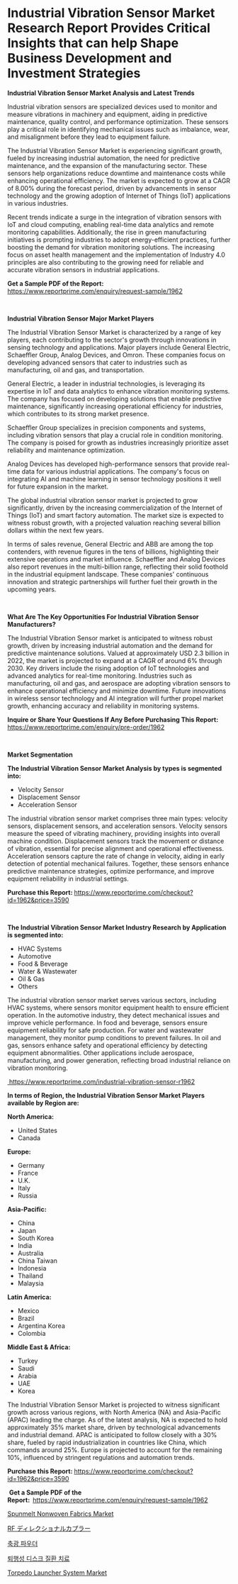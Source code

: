 <p><h1>Industrial Vibration Sensor Market Research Report Provides Critical Insights that can help Shape Business Development and Investment Strategies</h1></p><p><strong>Industrial Vibration Sensor Market Analysis and Latest Trends</strong></p>
<p><p>Industrial vibration sensors are specialized devices used to monitor and measure vibrations in machinery and equipment, aiding in predictive maintenance, quality control, and performance optimization. These sensors play a critical role in identifying mechanical issues such as imbalance, wear, and misalignment before they lead to equipment failure.</p><p>The Industrial Vibration Sensor Market is experiencing significant growth, fueled by increasing industrial automation, the need for predictive maintenance, and the expansion of the manufacturing sector. These sensors help organizations reduce downtime and maintenance costs while enhancing operational efficiency. The market is expected to grow at a CAGR of 8.00% during the forecast period, driven by advancements in sensor technology and the growing adoption of Internet of Things (IoT) applications in various industries.</p><p>Recent trends indicate a surge in the integration of vibration sensors with IoT and cloud computing, enabling real-time data analytics and remote monitoring capabilities. Additionally, the rise in green manufacturing initiatives is prompting industries to adopt energy-efficient practices, further boosting the demand for vibration monitoring solutions. The increasing focus on asset health management and the implementation of Industry 4.0 principles are also contributing to the growing need for reliable and accurate vibration sensors in industrial applications.</p></p>
<p><strong>Get a Sample PDF of the Report:&nbsp;</strong> <a href="https://www.reportprime.com/enquiry/request-sample/1962">https://www.reportprime.com/enquiry/request-sample/1962</a></p>
<p>&nbsp;</p>
<p><strong>Industrial Vibration Sensor Major Market Players</strong></p>
<p><p>The Industrial Vibration Sensor Market is characterized by a range of key players, each contributing to the sector's growth through innovations in sensing technology and applications. Major players include General Electric, Schaeffler Group, Analog Devices, and Omron. These companies focus on developing advanced sensors that cater to industries such as manufacturing, oil and gas, and transportation.</p><p>General Electric, a leader in industrial technologies, is leveraging its expertise in IoT and data analytics to enhance vibration monitoring systems. The company has focused on developing solutions that enable predictive maintenance, significantly increasing operational efficiency for industries, which contributes to its strong market presence.</p><p>Schaeffler Group specializes in precision components and systems, including vibration sensors that play a crucial role in condition monitoring. The company is poised for growth as industries increasingly prioritize asset reliability and maintenance optimization.</p><p>Analog Devices has developed high-performance sensors that provide real-time data for various industrial applications. The company's focus on integrating AI and machine learning in sensor technology positions it well for future expansion in the market.</p><p>The global industrial vibration sensor market is projected to grow significantly, driven by the increasing commercialization of the Internet of Things (IoT) and smart factory automation. The market size is expected to witness robust growth, with a projected valuation reaching several billion dollars within the next few years.</p><p>In terms of sales revenue, General Electric and ABB are among the top contenders, with revenue figures in the tens of billions, highlighting their extensive operations and market influence. Schaeffler and Analog Devices also report revenues in the multi-billion range, reflecting their solid foothold in the industrial equipment landscape. These companies' continuous innovation and strategic partnerships will further fuel their growth in the upcoming years.</p></p>
<p>&nbsp;</p>
<p><strong>What Are The Key Opportunities For Industrial Vibration Sensor Manufacturers?</strong></p>
<p><p>The Industrial Vibration Sensor market is anticipated to witness robust growth, driven by increasing industrial automation and the demand for predictive maintenance solutions. Valued at approximately USD 2.3 billion in 2022, the market is projected to expand at a CAGR of around 6% through 2030. Key drivers include the rising adoption of IoT technologies and advanced analytics for real-time monitoring. Industries such as manufacturing, oil and gas, and aerospace are adopting vibration sensors to enhance operational efficiency and minimize downtime. Future innovations in wireless sensor technology and AI integration will further propel market growth, enhancing accuracy and reliability in monitoring systems.</p></p>
<p><strong>Inquire or Share Your Questions If Any Before Purchasing This Report:</strong> <a href="https://www.reportprime.com/enquiry/pre-order/1962">https://www.reportprime.com/enquiry/pre-order/1962</a></p>
<p>&nbsp;</p>
<p><strong>Market Segmentation</strong></p>
<p><strong>The Industrial Vibration Sensor Market Analysis by types is segmented into:</strong></p>
<p><ul><li>Velocity Sensor</li><li>Displacement Sensor</li><li>Acceleration Sensor</li></ul></p>
<p><p>The industrial vibration sensor market comprises three main types: velocity sensors, displacement sensors, and acceleration sensors. Velocity sensors measure the speed of vibrating machinery, providing insights into overall machine condition. Displacement sensors track the movement or distance of vibration, essential for precise alignment and operational effectiveness. Acceleration sensors capture the rate of change in velocity, aiding in early detection of potential mechanical failures. Together, these sensors enhance predictive maintenance strategies, optimize performance, and improve equipment reliability in industrial settings.</p></p>
<p><strong>Purchase this Report:&nbsp;</strong><a href="https://www.reportprime.com/checkout?id=1962&price=3590">https://www.reportprime.com/checkout?id=1962&price=3590</a></p>
<p>&nbsp;</p>
<p><strong>The Industrial Vibration Sensor Market Industry Research by Application is segmented into:</strong></p>
<p><ul><li>HVAC Systems</li><li>Automotive</li><li>Food & Beverage</li><li>Water & Wastewater</li><li>Oil & Gas</li><li>Others</li></ul></p>
<p><p>The industrial vibration sensor market serves various sectors, including HVAC systems, where sensors monitor equipment health to ensure efficient operation. In the automotive industry, they detect mechanical issues and improve vehicle performance. In food and beverage, sensors ensure equipment reliability for safe production. For water and wastewater management, they monitor pump conditions to prevent failures. In oil and gas, sensors enhance safety and operational efficiency by detecting equipment abnormalities. Other applications include aerospace, manufacturing, and power generation, reflecting broad industrial reliance on vibration monitoring.</p></p>
<p><a href="https://www.reportprime.com/industrial-vibration-sensor-r1962">&nbsp;https://www.reportprime.com/industrial-vibration-sensor-r1962</a></p>
<p><strong>In terms of Region, the Industrial Vibration Sensor Market Players available by Region are:</strong></p>
<p>
    <p> <strong> North America: </strong>
        <ul>
            <li>United States</li>
            <li>Canada</li>
        </ul>
        </p> 
    <p> <strong> Europe: </strong>
        <ul>
            <li>Germany</li>
            <li>France</li>
            <li>U.K.</li>
            <li>Italy</li>
            <li>Russia</li>
        </ul>
        </p> 
    <p> <strong> Asia-Pacific: </strong>
        <ul>
            <li>China</li>
            <li>Japan</li>
            <li>South Korea</li>
            <li>India</li>
            <li>Australia</li>
            <li>China Taiwan</li>
            <li>Indonesia</li>
            <li>Thailand</li>
            <li>Malaysia</li>
        </ul>
        </p> 
    <p> <strong> Latin America: </strong>
        <ul>
            <li>Mexico</li>
            <li>Brazil</li>
            <li>Argentina Korea</li>
            <li>Colombia</li>
        </ul>
        </p> 
    <p> <strong> Middle East & Africa: </strong>
        <ul>
            <li>Turkey</li>
            <li>Saudi</li>
            <li>Arabia</li>
            <li>UAE</li>
            <li>Korea</li>
        </ul>
    </p>
    </p>
<p><p>The Industrial Vibration Sensor Market is projected to witness significant growth across various regions, with North America (NA) and Asia-Pacific (APAC) leading the charge. As of the latest analysis, NA is expected to hold approximately 35% market share, driven by technological advancements and industrial demand. APAC is anticipated to follow closely with a 30% share, fueled by rapid industrialization in countries like China, which commands around 25%. Europe is projected to account for the remaining 10%, influenced by stringent regulations and automation trends.</p></p>
<p><strong>Purchase this Report: </strong><a href="https://www.reportprime.com/checkout?id=1962&price=3590">https://www.reportprime.com/checkout?id=1962&price=3590</a></p>
<p>&nbsp;<strong>Get a Sample PDF of the Report:&nbsp;&nbsp;</strong><a href="https://www.reportprime.com/enquiry/request-sample/1962">https://www.reportprime.com/enquiry/request-sample/1962</a></p>
<p><strong></strong></p>
<p><p><a href="https://issuu.com/reportprime-2/docs/spunmelt-nonwoven-fabrics-market-si_a2d95933c0ecec">Spunmelt Nonwoven Fabrics Market</a></p><p><a href="https://medium.com/@gordonjast2023/rf%E3%83%87%E3%82%A3%E3%83%AC%E3%82%AF%E3%82%B7%E3%83%A7%E3%83%8A%E3%83%AB%E3%82%AB%E3%83%97%E3%83%A9%E3%83%BC%E5%B8%82%E5%A0%B4%E3%81%AE%E8%A6%8F%E6%A8%A1%E3%81%AF-%E5%B9%B4%E5%B9%B3%E5%9D%87%E6%88%90%E9%95%B7%E7%8E%8710-7-%E3%81%A7%E6%88%90%E9%95%B7%E3%81%97%E3%81%A6%E3%81%8A%E3%82%8A-%E3%81%93%E3%81%AE%E3%83%AC%E3%83%9D%E3%83%BC%E3%83%88%E3%81%A7%E3%81%AF-%E3%82%BF%E3%82%A4%E3%83%97-%E3%82%A2%E3%83%97%E3%83%AA%E3%82%B1%E3%83%BC%E3%82%B7%E3%83%A7%E3%83%B3-%E6%88%90%E9%95%B7-%E3%81%8A%E3%82%88%E3%81%B32024%E5%B9%B4%E3%81%8B%E3%82%892031%E5%B9%B4%E3%81%BE%E3%81%A7%E3%81%AE%E4%BA%88%E6%B8%AC%E3%81%AB%E9%96%A2%E3%81%99%E3%82%8B%E5%88%86%E6%9E%90%E3%81%8C%E5%90%AB%E3%81%BE%E3%82%8C%E3%81%A6%E3%81%84%E3%81%BE%E3%81%99-4a9cf96031df">RF ディレクショナルカプラー</a></p><p><a href="https://medium.com/@artyompoq5m4/%EA%B4%91%EB%B0%9C%EA%B4%91-%EB%B6%84%EB%A7%90-%EC%82%B0%EC%97%85%EC%97%90-%EB%8C%80%ED%95%9C-%ED%86%B5%EC%B0%B0%EB%A0%A5-%EC%8B%9C%EC%9E%A5-%EC%9E%AC%EB%AC%B4-%EC%83%81%ED%83%9C-%EC%8B%9C%EC%9E%A5-%EA%B7%9C%EB%AA%A8-%EB%B0%8F-2031%EB%85%84%EA%B9%8C%EC%A7%80%EC%9D%98-%EC%88%98%EC%9D%B5-%EB%B6%84%EC%84%9D-e9c7aeb0624f">축광 파우더</a></p><p><a href="https://medium.com/@artyompoq5m4/%EC%A0%84%EC%84%B8%EA%B3%84-%ED%87%B4%ED%96%89%EC%84%B1-%EB%94%94%EC%8A%A4%ED%81%AC-%EC%A7%88%ED%99%98-%EC%B9%98%EB%A3%8C-%EC%8B%9C%EC%9E%A5-%ED%98%84%ED%99%A9-2024-2031-%EB%B0%8F-%EC%A7%80%EC%97%AD-%EC%A0%9C%ED%92%88-%EB%B0%8F-%EC%B5%9C%EC%A2%85-%EC%9A%A9%EB%8F%84%EB%B3%84-%EC%A0%84%EB%A7%9D-35b3b9c82ea6">퇴행성 디스크 질환 치료</a></p><p><a href="https://medium.com/@loganunn65756/torpedo-launcher-system-industry-forecast-market-shifts-and-strategic-imperatives-2024-2031-2c7f67179e2c">Torpedo Launcher System Market</a></p></p>